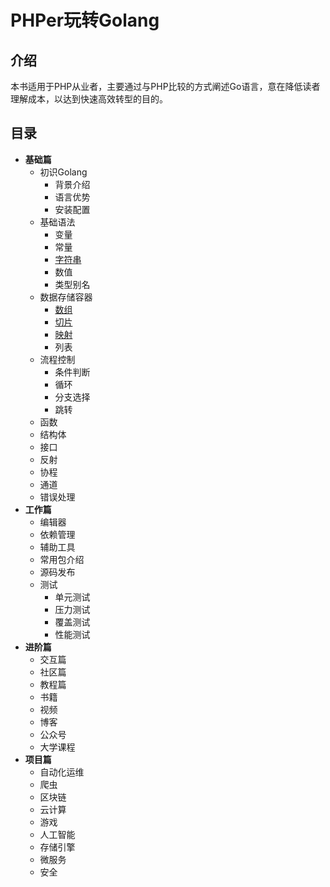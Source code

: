 # PHPer玩转Golang

## 介绍

本书适用于PHP从业者，主要通过与PHP比较的方式阐述Go语言，意在降低读者理解成本，以达到快速高效转型的目的。

## 目录

* **基础篇**
    * 初识Golang
        * 背景介绍
        * 语言优势
        * 安装配置
    * 基础语法
        - 变量
        - 常量
        - [字符串](base/strings.md)
        - 数值
        - 类型别名
    * 数据存储容器
        - [数组](container/array-and-slice.md)
        - [切片](container/array-and-slice.md)
        - [映射](container/map.md)
        - 列表
    * 流程控制
        - 条件判断
        - 循环
        - 分支选择
        - 跳转
    * 函数
    * 结构体
    * 接口
    * 反射
    * 协程
    * 通道
    * 错误处理
* **工作篇**
    - 编辑器
    - 依赖管理
    - 辅助工具
    - 常用包介绍
    - 源码发布
    * 测试
        - 单元测试
        - 压力测试
        - 覆盖测试
        - 性能测试
* **进阶篇**
    * 交互篇
    * 社区篇
    * 教程篇
    - 书籍
    - 视频
    - 博客
    - 公众号
    - 大学课程
* **项目篇**
    - 自动化运维
    - 爬虫
    - 区块链
    - 云计算
    - 游戏
    - 人工智能
    - 存储引擎
    - 微服务
    - 安全

